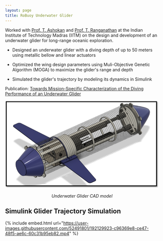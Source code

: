 ```yaml
---
layout: page
title: RoBuoy Underwater Glider
---
```


Worked with [Prof. T. Ashokan](https://ed.iitm.ac.in/~asokan/) and [Prof. T. Ranganathan](https://scholar.google.co.in/citations?user=AMmJLh8AAAAJ&hl=en) at the Indian Institute of Technology Madras (IITM) on the design and development of an underwater glider for long-range oceanic exploration.

- Designed an underwater glider with a diving depth of up to 50 meters using metallic bellow and linear actuators

- Optimized the wing design parameters using Muli-Objective Genetic Algorithm (MOGA) to maximize the glider's range and depth

- Simulated the glider's trajectory by modeling its dynamics in Simulink 

Publication: [Towards Mission-Specific Characterization of the Diving Performance of an Underwater Glider](https://ieeexplore.ieee.org/document/9775285)

![stairs_photo](/assets/3dCAD.png) 
<p style="text-align: center; font-style: italic;">  
Underwater Glider CAD model
</p>

## Simulink Glider Trajectory Simulation
{% include embed.html url="https://user-images.githubusercontent.com/52491801/192129923-c96369e8-ce47-48f5-ae6c-60c31b95eb82.mp4" %}
